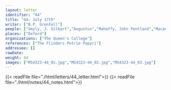 ```yaml
---
layout: letter
identifier: "44"
title: "44: July 17th"
writer: ["B.P. Grenfell"]
people: ["Smyly, J. Gilbart","Augustus","Mahaffy, John Pentland","Macan, Reginald Walter","Grenfell, Bernard Pyne"]
places: ["Oxford"]
organizations: ["The Queen's College"]
references: ["The Flinders Petrie Papyri"]
addressee: []
rawDate: 
weight: 44
images: ["MS4323-44_01.jpg","MS4323-44_02.jpg","MS4323-44_03.jpg"]
---
```

{{< readFile file="./html/letters/44_letter.html">}}
{{< readFile file="./html/notes/44_notes.html">}}